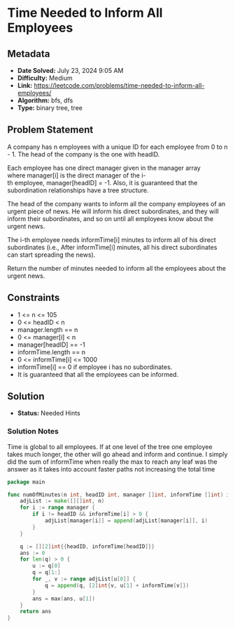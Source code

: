 # Time Needed to Inform All Employees

## Metadata

- **Date Solved:** July 23, 2024 9:05 AM
- **Difficulty:** Medium
- **Link:** https://leetcode.com/problems/time-needed-to-inform-all-employees/
- **Algorithm:** bfs, dfs
- **Type:** binary tree, tree

## Problem Statement

A company has n employees with a unique ID for each employee from 0 to n - 1. The head of the company is the one with headID.

Each employee has one direct manager given in the manager array where manager[i] is the direct manager of the i-th employee, manager[headID] = -1. Also, it is guaranteed that the subordination relationships have a tree structure.

The head of the company wants to inform all the company employees of an urgent piece of news. He will inform his direct subordinates, and they will inform their subordinates, and so on until all employees know about the urgent news.

The i-th employee needs informTime[i] minutes to inform all of his direct subordinates (i.e., After informTime[i] minutes, all his direct subordinates can start spreading the news).

Return the number of minutes needed to inform all the employees about the urgent news.

## Constraints


- 1 <= n <= 105
- 0 <= headID < n
- manager.length == n
- 0 <= manager[i] < n
- manager[headID] == -1
- informTime.length == n
- 0 <= informTime[i] <= 1000
- informTime[i] == 0 if employee i has no subordinates.
- It is guaranteed that all the employees can be informed.

## Solution

- **Status:** Needed Hints

### Solution Notes

Time is global to all employees. If at one level of the tree one employee takes much longer, the other will go ahead and inform and continue. I simply did the sum of informTime when really the max to reach any leaf was the answer as it takes into account faster paths not increasing the total time


```go
package main

func numOfMinutes(n int, headID int, manager []int, informTime []int) int {
	adjList := make([][]int, n)
	for i := range manager {
		if i != headID && informTime[i] > 0 {
			adjList[manager[i]] = append(adjList[manager[i]], i)
		}
	}

	q := [][2]int{{headID, informTime[headID]}}
	ans := 0
	for len(q) > 0 {
		u := q[0]
		q = q[1:]
		for _, v := range adjList[u[0]] {
			q = append(q, [2]int{v, u[1] + informTime[v]})
		}
		ans = max(ans, u[1])
	}
	return ans
}
```
